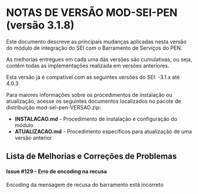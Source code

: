 # NOTAS DE VERSÃO MOD-SEI-PEN (versão 3.1.8)

Este documento descreve as principais mudanças aplicadas nesta versão do módulo de integração do SEI com o Barramento de Serviços do PEN. 

As melhorias entregues em cada uma das versões são cumulativas, ou seja, contêm todas as implementações realizada em versões anteriores.

Esta versão já é compatível com as seguintes versões do SEI:
-3.1.x até 4.0.3


Para maiores informações sobre os procedimentos de instalação ou atualização, acesse os seguintes documentos localizados no pacote de distribuição mod-sei-pen-VERSAO.zip:

* **INSTALACAO.md** - Procedimento de instalação e configuração do módulo
* **ATUALIZACAO.md** - Procedimento específicos para atualização de uma versão anterior


## Lista de Melhorias e Correções de Problemas


#### Issue #129 - Erro de encoding na recusa

Encoding da mensagem de recusa do barramento está incorreto




